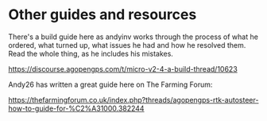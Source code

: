 # Other guides and resources

There's a build guide here as andyinv works through the process of what he ordered, what turned up, what issues he had and how he resolved them. Read the whole thing, as he includes his mistakes.

https://discourse.agopengps.com/t/micro-v2-4-a-build-thread/10623

Andy26 has written a great guide here on The Farming Forum:

https://thefarmingforum.co.uk/index.php?threads/agopengps-rtk-autosteer-how-to-guide-for-%C2%A31000.382244

